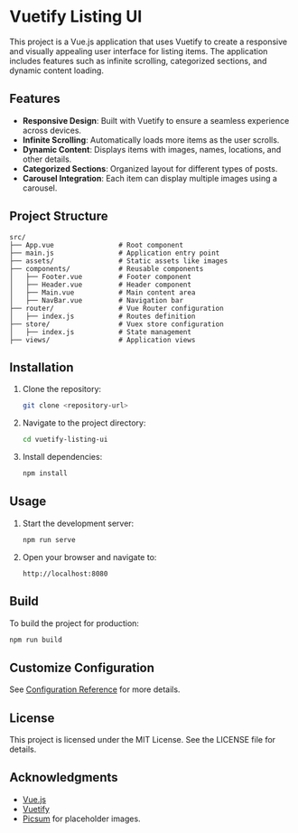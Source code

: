 # Vuetify Listing UI

This project is a Vue.js application that uses Vuetify to create a responsive and visually appealing user interface for listing items. The application includes features such as infinite scrolling, categorized sections, and dynamic content loading.

## Features

- **Responsive Design**: Built with Vuetify to ensure a seamless experience across devices.
- **Infinite Scrolling**: Automatically loads more items as the user scrolls.
- **Dynamic Content**: Displays items with images, names, locations, and other details.
- **Categorized Sections**: Organized layout for different types of posts.
- **Carousel Integration**: Each item can display multiple images using a carousel.

## Project Structure

```
src/
├── App.vue                # Root component
├── main.js                # Application entry point
├── assets/                # Static assets like images
├── components/            # Reusable components
│   ├── Footer.vue         # Footer component
│   ├── Header.vue         # Header component
│   ├── Main.vue           # Main content area
│   ├── NavBar.vue         # Navigation bar
├── router/                # Vue Router configuration
│   ├── index.js           # Routes definition
├── store/                 # Vuex store configuration
│   ├── index.js           # State management
├── views/                 # Application views
```

## Installation

1. Clone the repository:
   ```bash
   git clone <repository-url>
   ```

2. Navigate to the project directory:
   ```bash
   cd vuetify-listing-ui
   ```

3. Install dependencies:
   ```bash
   npm install
   ```

## Usage

1. Start the development server:
   ```bash
   npm run serve
   ```

2. Open your browser and navigate to:
   ```
   http://localhost:8080
   ```

## Build

To build the project for production:
```bash
npm run build
```

## Customize Configuration

See [Configuration Reference](https://cli.vuejs.org/config/) for more details.

## License

This project is licensed under the MIT License. See the LICENSE file for details.

## Acknowledgments

- [Vue.js](https://vuejs.org/)
- [Vuetify](https://vuetifyjs.com/)
- [Picsum](https://picsum.photos/) for placeholder images.
